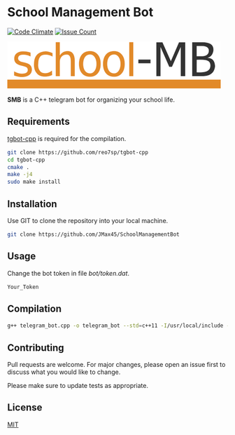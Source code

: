 # School Management Bot
[![Code Climate](https://codeclimate.com/github/JMax45/SchoolManagementBot/badges/gpa.svg)](https://codeclimate.com/github/JMax45/SchoolManagementBot/coverage)
[![Issue Count](https://codeclimate.com/github/JMax45/SchoolManagementBot/badges/issue_count.svg)](https://codeclimate.com/github/JMax45/SchoolManagementBot)

![SMB](readme_media/logo.png)

**SMB** is a C++ telegram bot for organizing your school life.



## Requirements

[tgbot-cpp](https://github.com/reo7sp/tgbot-cpp) is required for the compilation.
```bash
git clone https://github.com/reo7sp/tgbot-cpp
cd tgbot-cpp
cmake .
make -j4
sudo make install
```

## Installation

Use GIT to clone the repository into your local machine.

```bash
git clone https://github.com/JMax45/SchoolManagementBot
```

## Usage

Change the bot token in file _bot/token.dat_.
```bash
Your_Token
```

## Compilation

```bash
g++ telegram_bot.cpp -o telegram_bot --std=c++11 -I/usr/local/include -lTgBot -lboost_system -lssl -lcrypto -lpthread
```

## Contributing
Pull requests are welcome. For major changes, please open an issue first to discuss what you would like to change.

Please make sure to update tests as appropriate.

## License
[MIT](https://choosealicense.com/licenses/mit/)
